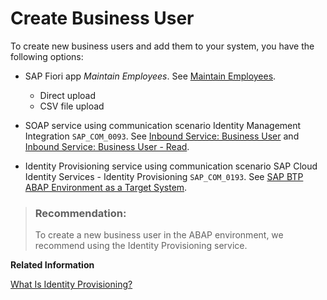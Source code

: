 <!-- loioef52a682060c4051a0645f4ecc5859d0 -->

# Create Business User

To create new business users and add them to your system, you have the following options:

-   SAP Fiori app *Maintain Employees*. See [Maintain Employees](../50_administration_and_ops/maintain-employees-e882b0f.md).
    -   Direct upload
    -   CSV file upload

-   SOAP service using communication scenario Identity Management Integration `SAP_COM_0093`. See [Inbound Service: Business User](inbound-service-business-user-a631f4e.md) and [Inbound Service: Business User - Read](inbound-service-business-user-read-535e7af.md).
-   Identity Provisioning service using communication scenario SAP Cloud Identity Services - Identity Provisioning `SAP_COM_0193`. See [SAP BTP ABAP Environment as a Target System](https://help.sap.com/viewer/f48e822d6d484fa5ade7dda78b64d9f5/Cloud/en-US/e763123cbba9418d99a43b72c9783c60.html).

> ### Recommendation:  
> To create a new business user in the ABAP environment, we recommend using the Identity Provisioning service.

**Related Information**  


[What Is Identity Provisioning?](https://help.sap.com/viewer/f48e822d6d484fa5ade7dda78b64d9f5/Cloud/en-US/f2b2df8a273642a1bf801e99ecc4a043.html)

